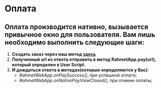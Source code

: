 # Оплата 
## Оплата производится нативно, вызывается привычное окно для пользователя. Вам лишь необходимо выполнить следующие шаги: 
1) **Создать заказ через наш метод [здесь](https://github.com/ulan61/docs/blob/master/docs/order.md)** 
2) **Полученный url из ответа отправить в метод RahmetApp.pay(url), который определен в User Script.**
3) **И дождаться ответа в методах(которые определяются у Вас)**:
    - *RahmetWebApp.onPaySuccess()*, при успешной оплате;
    - *RahmetWebApp.onNativePayViewClosed()*, при отмене оплаты;
